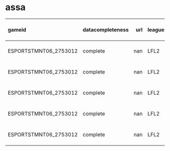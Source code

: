 # assa

| gameid                | datacompleteness   |   url | league   |   year | split   |   playoffs | date                |   game |   patch |   participantid | side   | position   | playername   | playerid                                  | teamname      | teamid                                  | champion   | ban1   | ban2    | ban3   | ban4   | ban5   |   gamelength |   result |   kills |   deaths |   assists |   teamkills |   teamdeaths |   doublekills |   triplekills |   quadrakills |   pentakills |   firstblood |   firstbloodkill |   firstbloodassist |   firstbloodvictim |   team kpm |   ckpm |   firstdragon |   dragons |   opp_dragons |   elementaldrakes |   opp_elementaldrakes |   infernals |   mountains |   clouds |   oceans |   chemtechs |   hextechs |   dragons (type unknown) |   elders |   opp_elders |   firstherald |   heralds |   opp_heralds |   firstbaron |   barons |   opp_barons |   firsttower |   towers |   opp_towers |   firstmidtower |   firsttothreetowers |   turretplates |   opp_turretplates |   inhibitors |   opp_inhibitors |   damagetochampions |     dpm |   damageshare |   damagetakenperminute |   damagemitigatedperminute |   wardsplaced |    wpm |   wardskilled |   wcpm |   controlwardsbought |   visionscore |   vspm |   totalgold |   earnedgold |   earned gpm |   earnedgoldshare |   goldspent |   gspd |   total cs |   minionkills |   monsterkills |   monsterkillsownjungle |   monsterkillsenemyjungle |   cspm |   goldat10 |   xpat10 |   csat10 |   opp_goldat10 |   opp_xpat10 |   opp_csat10 |   golddiffat10 |   xpdiffat10 |   csdiffat10 |   killsat10 |   assistsat10 |   deathsat10 |   opp_killsat10 |   opp_assistsat10 |   opp_deathsat10 |   goldat15 |   xpat15 |   csat15 |   opp_goldat15 |   opp_xpat15 |   opp_csat15 |   golddiffat15 |   xpdiffat15 |   csdiffat15 |   killsat15 |   assistsat15 |   deathsat15 |   opp_killsat15 |   opp_assistsat15 |   opp_deathsat15 |
|:----------------------|:-------------------|------:|:---------|-------:|:--------|-----------:|:--------------------|-------:|--------:|----------------:|:-------|:-----------|:-------------|:------------------------------------------|:--------------|:----------------------------------------|:-----------|:-------|:--------|:-------|:-------|:-------|-------------:|---------:|--------:|---------:|----------:|------------:|-------------:|--------------:|--------------:|--------------:|-------------:|-------------:|-----------------:|-------------------:|-------------------:|-----------:|-------:|--------------:|----------:|--------------:|------------------:|----------------------:|------------:|------------:|---------:|---------:|------------:|-----------:|-------------------------:|---------:|-------------:|--------------:|----------:|--------------:|-------------:|---------:|-------------:|-------------:|---------:|-------------:|----------------:|---------------------:|---------------:|-------------------:|-------------:|-----------------:|--------------------:|--------:|--------------:|-----------------------:|---------------------------:|--------------:|-------:|--------------:|-------:|---------------------:|--------------:|-------:|------------:|-------------:|-------------:|------------------:|------------:|-------:|-----------:|--------------:|---------------:|------------------------:|--------------------------:|-------:|-----------:|---------:|---------:|---------------:|-------------:|-------------:|---------------:|-------------:|-------------:|------------:|--------------:|-------------:|----------------:|------------------:|-----------------:|-----------:|---------:|---------:|---------------:|-------------:|-------------:|---------------:|-------------:|-------------:|------------:|--------------:|-------------:|----------------:|------------------:|-----------------:|
| ESPORTSTMNT06_2753012 | complete           |   nan | LFL2     |   2023 | Spring  |          0 | 2023-01-10 17:07:16 |      1 |   13.01 |               1 | Blue   | top        | Wylenz       | oe:player:60aff1184bec1d2b2efdae84f5b6e3e | Klanik Esport | oe:team:0ade5e44c23039bca133eee58ec1b83 | Jax        | Sylas  | Caitlyn | Wukong | Akali  | Yone   |         2612 |        1 |       4 |        0 |         6 |          13 |            7 |             1 |             1 |             0 |            0 |            0 |                0 |                  0 |                  0 |     0.2986 | 0.4594 |           nan |       nan |           nan |               nan |                   nan |         nan |         nan |      nan |      nan |         nan |        nan |                      nan |      nan |          nan |           nan |       nan |           nan |          nan |        0 |            0 |          nan |      nan |          nan |             nan |                  nan |            nan |                nan |            1 |                0 |               14283 | 328.093 |     0.150027  |                719.541 |                    878.913 |            20 | 0.4594 |             5 | 0.1149 |                   11 |            49 | 1.1256 |       18855 |        13251 |     304.387  |         0.295868  |       15955 |    nan |        399 |           367 |             32 |                     nan |                       nan | 9.1654 |       3163 |     4772 |       83 |           3087 |         4814 |           81 |             76 |          -42 |            2 |           0 |             0 |            0 |               0 |                 0 |                0 |       5059 |     7946 |      143 |           4737 |         7683 |          131 |            322 |          263 |           12 |           0 |             0 |            0 |               0 |                 0 |                0 |
| ESPORTSTMNT06_2753012 | complete           |   nan | LFL2     |   2023 | Spring  |          0 | 2023-01-10 17:07:16 |      1 |   13.01 |               2 | Blue   | jng        | Julbu        | oe:player:fd78e127e45463dcfc2ea3836af0335 | Klanik Esport | oe:team:0ade5e44c23039bca133eee58ec1b83 | Poppy      | Sylas  | Caitlyn | Wukong | Akali  | Yone   |         2612 |        1 |       2 |        2 |         4 |          13 |            7 |             0 |             0 |             0 |            0 |            0 |                0 |                  0 |                  0 |     0.2986 | 0.4594 |           nan |       nan |           nan |               nan |                   nan |         nan |         nan |      nan |      nan |         nan |        nan |                      nan |      nan |          nan |           nan |       nan |           nan |          nan |        1 |            0 |          nan |      nan |          nan |             nan |                  nan |            nan |                nan |            0 |                0 |                6219 | 142.856 |     0.0653236 |                847.305 |                   1513.97  |            18 | 0.4135 |            11 | 0.2527 |                   17 |            61 | 1.4012 |       12082 |         6478 |     148.805  |         0.14464   |       11675 |    nan |        159 |            23 |            136 |                     nan |                       nan | 3.6524 |       3035 |     3302 |       54 |           2948 |         3140 |           66 |             87 |          162 |          -12 |           0 |             0 |            0 |               0 |                 0 |                0 |       4325 |     4637 |       74 |           4682 |         5960 |          117 |           -357 |        -1323 |          -43 |           0 |             0 |            0 |               0 |                 0 |                0 |
| ESPORTSTMNT06_2753012 | complete           |   nan | LFL2     |   2023 | Spring  |          0 | 2023-01-10 17:07:16 |      1 |   13.01 |               3 | Blue   | mid        | Sintax       | oe:player:baf7147fedeec5de54ca1f240952a3f | Klanik Esport | oe:team:0ade5e44c23039bca133eee58ec1b83 | Taliyah    | Sylas  | Caitlyn | Wukong | Akali  | Yone   |         2612 |        1 |       2 |        2 |        11 |          13 |            7 |             0 |             0 |             0 |            0 |            0 |                0 |                  0 |                  0 |     0.2986 | 0.4594 |           nan |       nan |           nan |               nan |                   nan |         nan |         nan |      nan |      nan |         nan |        nan |                      nan |      nan |          nan |           nan |       nan |           nan |          nan |        0 |            0 |          nan |      nan |          nan |             nan |                  nan |            nan |                nan |            0 |                0 |               27028 | 620.858 |     0.283899  |                365.352 |                    323.729 |            23 | 0.5283 |            10 | 0.2297 |                    7 |            49 | 1.1256 |       15722 |        10118 |     232.42   |         0.225914  |       14525 |    nan |        337 |           287 |             50 |                     nan |                       nan | 7.7412 |       3117 |     4927 |       85 |           3455 |         5174 |          103 |           -338 |         -247 |          -18 |           0 |             0 |            0 |               0 |                 0 |                0 |       4956 |     7772 |      136 |           5435 |         8096 |          162 |           -479 |         -324 |          -26 |           0 |             0 |            0 |               0 |                 0 |                0 |
| ESPORTSTMNT06_2753012 | complete           |   nan | LFL2     |   2023 | Spring  |          0 | 2023-01-10 17:07:16 |      1 |   13.01 |               4 | Blue   | bot        | Axelent      | oe:player:8204ca38dc1c42012b5d53131271eb1 | Klanik Esport | oe:team:0ade5e44c23039bca133eee58ec1b83 | Ezreal     | Sylas  | Caitlyn | Wukong | Akali  | Yone   |         2612 |        1 |       5 |        1 |         7 |          13 |            7 |             0 |             0 |             0 |            0 |            0 |                0 |                  0 |                  0 |     0.2986 | 0.4594 |           nan |       nan |           nan |               nan |                   nan |         nan |         nan |      nan |      nan |         nan |        nan |                      nan |      nan |          nan |           nan |       nan |           nan |          nan |        0 |            0 |          nan |      nan |          nan |             nan |                  nan |            nan |                nan |            1 |                0 |               42005 | 964.893 |     0.441215  |                398.453 |                    234.372 |            17 | 0.3905 |             6 | 0.1378 |                    5 |            47 | 1.0796 |       17332 |        11728 |     269.403  |         0.261862  |       15225 |    nan |        370 |           345 |             25 |                     nan |                       nan | 8.4992 |       3344 |     3377 |       94 |           3015 |         2948 |           75 |            329 |          429 |           19 |           0 |             0 |            0 |               0 |                 0 |                0 |       5217 |     5647 |      142 |           5017 |         5355 |          122 |            200 |          292 |           20 |           0 |             0 |            0 |               1 |                 0 |                0 |
| ESPORTSTMNT06_2753012 | complete           |   nan | LFL2     |   2023 | Spring  |          0 | 2023-01-10 17:07:16 |      1 |   13.01 |               5 | Blue   | sup        | Wixo         | oe:player:bb97cd2e43cb0855f6485e6f9e93ea2 | Klanik Esport | oe:team:0ade5e44c23039bca133eee58ec1b83 | Karma      | Sylas  | Caitlyn | Wukong | Akali  | Yone   |         2612 |        1 |       0 |        2 |        10 |          13 |            7 |             0 |             0 |             0 |            0 |            0 |                0 |                  0 |                  1 |     0.2986 | 0.4594 |           nan |       nan |           nan |               nan |                   nan |         nan |         nan |      nan |      nan |         nan |        nan |                      nan |      nan |          nan |           nan |       nan |           nan |          nan |        0 |            0 |          nan |      nan |          nan |             nan |                  nan |            nan |                nan |            0 |                0 |                5668 | 130.199 |     0.0595359 |                360.276 |                    284.15  |            52 | 1.1945 |             8 | 0.1838 |                   15 |           106 | 2.4349 |        8816 |         3212 |      73.7825 |         0.0717161 |        8125 |    nan |         21 |            17 |              4 |                     nan |                       nan | 0.4824 |       1953 |     2367 |        1 |           2032 |         2825 |            3 |            -79 |         -458 |           -2 |           0 |             0 |            0 |               0 |                 0 |                0 |       2827 |     3218 |        3 |           3043 |         3797 |            3 |           -216 |         -579 |            0 |           0 |             0 |            1 |               0 |                 1 |                0 |
